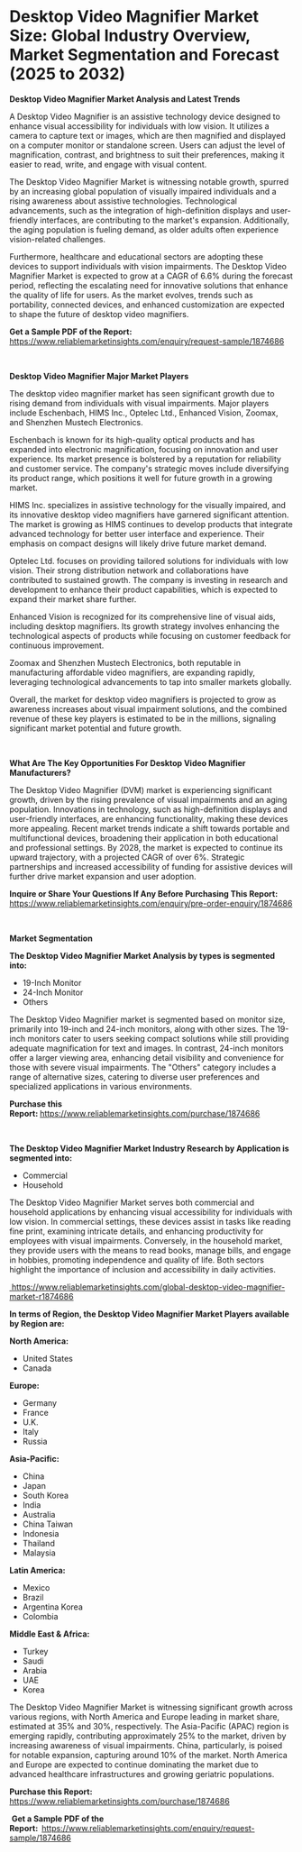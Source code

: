 <p><h1>Desktop Video Magnifier Market Size: Global Industry Overview, Market Segmentation and Forecast (2025 to 2032)</h1></p><p><strong>Desktop Video Magnifier Market Analysis and Latest Trends</strong></p>
<p><p>A Desktop Video Magnifier is an assistive technology device designed to enhance visual accessibility for individuals with low vision. It utilizes a camera to capture text or images, which are then magnified and displayed on a computer monitor or standalone screen. Users can adjust the level of magnification, contrast, and brightness to suit their preferences, making it easier to read, write, and engage with visual content.</p><p>The Desktop Video Magnifier Market is witnessing notable growth, spurred by an increasing global population of visually impaired individuals and a rising awareness about assistive technologies. Technological advancements, such as the integration of high-definition displays and user-friendly interfaces, are contributing to the market's expansion. Additionally, the aging population is fueling demand, as older adults often experience vision-related challenges.</p><p>Furthermore, healthcare and educational sectors are adopting these devices to support individuals with vision impairments. The Desktop Video Magnifier Market is expected to grow at a CAGR of 6.6% during the forecast period, reflecting the escalating need for innovative solutions that enhance the quality of life for users. As the market evolves, trends such as portability, connected devices, and enhanced customization are expected to shape the future of desktop video magnifiers.</p></p>
<p><strong>Get a Sample PDF of the Report:&nbsp;</strong> <a href="https://www.reliablemarketinsights.com/enquiry/request-sample/1874686?utm_campaign=2743&utm_medium=2&utm_source=Github&utm_content=ia&utm_term=16042025&utm_id=desktop-video-magnifier">https://www.reliablemarketinsights.com/enquiry/request-sample/1874686</a></p>
<p>&nbsp;</p>
<p><strong>Desktop Video Magnifier Major Market Players</strong></p>
<p><p>The desktop video magnifier market has seen significant growth due to rising demand from individuals with visual impairments. Major players include Eschenbach, HIMS Inc., Optelec Ltd., Enhanced Vision, Zoomax, and Shenzhen Mustech Electronics.</p><p>Eschenbach is known for its high-quality optical products and has expanded into electronic magnification, focusing on innovation and user experience. Its market presence is bolstered by a reputation for reliability and customer service. The company's strategic moves include diversifying its product range, which positions it well for future growth in a growing market.</p><p>HIMS Inc. specializes in assistive technology for the visually impaired, and its innovative desktop video magnifiers have garnered significant attention. The market is growing as HIMS continues to develop products that integrate advanced technology for better user interface and experience. Their emphasis on compact designs will likely drive future market demand.</p><p>Optelec Ltd. focuses on providing tailored solutions for individuals with low vision. Their strong distribution network and collaborations have contributed to sustained growth. The company is investing in research and development to enhance their product capabilities, which is expected to expand their market share further.</p><p>Enhanced Vision is recognized for its comprehensive line of visual aids, including desktop magnifiers. Its growth strategy involves enhancing the technological aspects of products while focusing on customer feedback for continuous improvement. </p><p>Zoomax and Shenzhen Mustech Electronics, both reputable in manufacturing affordable video magnifiers, are expanding rapidly, leveraging technological advancements to tap into smaller markets globally.</p><p>Overall, the market for desktop video magnifiers is projected to grow as awareness increases about visual impairment solutions, and the combined revenue of these key players is estimated to be in the millions, signaling significant market potential and future growth.</p></p>
<p>&nbsp;</p>
<p><strong>What Are The Key Opportunities For Desktop Video Magnifier Manufacturers?</strong></p>
<p><p>The Desktop Video Magnifier (DVM) market is experiencing significant growth, driven by the rising prevalence of visual impairments and an aging population. Innovations in technology, such as high-definition displays and user-friendly interfaces, are enhancing functionality, making these devices more appealing. Recent market trends indicate a shift towards portable and multifunctional devices, broadening their application in both educational and professional settings. By 2028, the market is expected to continue its upward trajectory, with a projected CAGR of over 6%. Strategic partnerships and increased accessibility of funding for assistive devices will further drive market expansion and user adoption.</p></p>
<p><strong>Inquire or Share Your Questions If Any Before Purchasing This Report:</strong> <a href="https://www.reliablemarketinsights.com/enquiry/pre-order-enquiry/1874686?utm_campaign=2743&utm_medium=2&utm_source=Github&utm_content=ia&utm_term=16042025&utm_id=desktop-video-magnifier">https://www.reliablemarketinsights.com/enquiry/pre-order-enquiry/1874686</a></p>
<p>&nbsp;</p>
<p><strong>Market Segmentation</strong></p>
<p><strong>The Desktop Video Magnifier Market Analysis by types is segmented into:</strong></p>
<p><ul><li>19-Inch Monitor</li><li>24-Inch Monitor</li><li>Others</li></ul></p>
<p><p>The Desktop Video Magnifier market is segmented based on monitor size, primarily into 19-inch and 24-inch monitors, along with other sizes. The 19-inch monitors cater to users seeking compact solutions while still providing adequate magnification for text and images. In contrast, 24-inch monitors offer a larger viewing area, enhancing detail visibility and convenience for those with severe visual impairments. The "Others" category includes a range of alternative sizes, catering to diverse user preferences and specialized applications in various environments.</p></p>
<p><strong>Purchase this Report:&nbsp;</strong><a href="https://www.reliablemarketinsights.com/purchase/1874686?utm_campaign=2743&utm_medium=2&utm_source=Github&utm_content=ia&utm_term=16042025&utm_id=desktop-video-magnifier">https://www.reliablemarketinsights.com/purchase/1874686</a></p>
<p>&nbsp;</p>
<p><strong>The Desktop Video Magnifier Market Industry Research by Application is segmented into:</strong></p>
<p><ul><li>Commercial</li><li>Household</li></ul></p>
<p><p>The Desktop Video Magnifier Market serves both commercial and household applications by enhancing visual accessibility for individuals with low vision. In commercial settings, these devices assist in tasks like reading fine print, examining intricate details, and enhancing productivity for employees with visual impairments. Conversely, in the household market, they provide users with the means to read books, manage bills, and engage in hobbies, promoting independence and quality of life. Both sectors highlight the importance of inclusion and accessibility in daily activities.</p></p>
<p><a href="https://www.reliablemarketinsights.com/global-desktop-video-magnifier-market-r1874686?utm_campaign=2743&utm_medium=2&utm_source=Github&utm_content=ia&utm_term=16042025&utm_id=desktop-video-magnifier">&nbsp;https://www.reliablemarketinsights.com/global-desktop-video-magnifier-market-r1874686</a></p>
<p><strong>In terms of Region, the Desktop Video Magnifier Market Players available by Region are:</strong></p>
<p>
    <p> <strong> North America: </strong>
        <ul>
            <li>United States</li>
            <li>Canada</li>
        </ul>
        </p> 
    <p> <strong> Europe: </strong>
        <ul>
            <li>Germany</li>
            <li>France</li>
            <li>U.K.</li>
            <li>Italy</li>
            <li>Russia</li>
        </ul>
        </p> 
    <p> <strong> Asia-Pacific: </strong>
        <ul>
            <li>China</li>
            <li>Japan</li>
            <li>South Korea</li>
            <li>India</li>
            <li>Australia</li>
            <li>China Taiwan</li>
            <li>Indonesia</li>
            <li>Thailand</li>
            <li>Malaysia</li>
        </ul>
        </p> 
    <p> <strong> Latin America: </strong>
        <ul>
            <li>Mexico</li>
            <li>Brazil</li>
            <li>Argentina Korea</li>
            <li>Colombia</li>
        </ul>
        </p> 
    <p> <strong> Middle East & Africa: </strong>
        <ul>
            <li>Turkey</li>
            <li>Saudi</li>
            <li>Arabia</li>
            <li>UAE</li>
            <li>Korea</li>
        </ul>
    </p>
    </p>
<p><p>The Desktop Video Magnifier Market is witnessing significant growth across various regions, with North America and Europe leading in market share, estimated at 35% and 30%, respectively. The Asia-Pacific (APAC) region is emerging rapidly, contributing approximately 25% to the market, driven by increasing awareness of visual impairments. China, particularly, is poised for notable expansion, capturing around 10% of the market. North America and Europe are expected to continue dominating the market due to advanced healthcare infrastructures and growing geriatric populations.</p></p>
<p><strong>Purchase this Report: </strong><a href="https://www.reliablemarketinsights.com/purchase/1874686?utm_campaign=2743&utm_medium=2&utm_source=Github&utm_content=ia&utm_term=16042025&utm_id=desktop-video-magnifier">https://www.reliablemarketinsights.com/purchase/1874686</a></p>
<p>&nbsp;<strong>Get a Sample PDF of the Report:&nbsp;&nbsp;</strong><a href="https://www.reliablemarketinsights.com/enquiry/request-sample/1874686?utm_campaign=2743&utm_medium=2&utm_source=Github&utm_content=ia&utm_term=16042025&utm_id=desktop-video-magnifier">https://www.reliablemarketinsights.com/enquiry/request-sample/1874686</a></p>
<p><strong></strong></p>
<p><p></p><p></p><p></p></p>